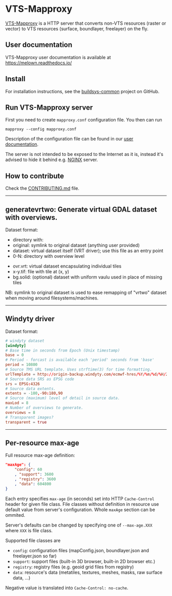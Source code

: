 # VTS-Mapproxy

[VTS-Mapproxy](https://github.com/melown/vts-mapproxy) is a HTTP server that
converts non-VTS resources (raster or vector) to VTS resources (surface,
boundlayer, freelayer) on the fly.

## User documentation

VTS-Mapproxy user documentation is available at
https://melown.readthedocs.io/

## Install

For installation instructions, see the
[buildsys-common](https://github.com/melown/buildsys-common) project on GitHub.

## Run VTS-Mapproxy server

First you need to create `mapproxy.conf` configuration file. You then can run

```
mapproxy --config mapproxy.conf
```

Description of the configuration file can be found in our [user documentation](http://melown.readthedocs.io/en/latest/server/mapproxy.html).

The server is not intended to be exposed to the Internet as it is, instead it's
advised to hide it behind e.g. [NGINX](https://www.nginx.com/) server.

## How to contribute

Check the [CONTRIBUTING.md](CONTRIBUTING.md) file.

---

## generatevrtwo: Generate virtual GDAL dataset with overviews.

Dataset format:
* directory with:
 * original: symlink to original dataset (anything user provided)
 * dataset: virtual dataset itself (VRT driver); use this file as an entry point
 * 0-N: directory with overview level
  - ovr.vrt: virtual dataset encapsulating individual tiles
  - x-y.tif: file with tile at (x, y)
  - bg.solid: (optional) dataset with uniform vaulu used in place of missing tiles

NB: symlink to original dataset is used to ease remapping of "vrtwo" dataset
when moving around filesystems/machines.

---

## Windyty driver

Dataset format:

```conf
# windyty dataset
[windyty]
# Base time in seconds from Epoch (Unix timestamp)
base = 0
# Period - forcast is available each 'period' seconds from 'base'
period = 10800
# Source TMS URL template. Uses strftime(3) for time formatting.
urlTemplate = http://origin-backup.windyty.com/ecmwf-hres/%Y/%m/%d/%H/256mt${z}/${y}/${x}/clouds2-surface.png
# Source data SRS as EPSG code
srs = EPSG:4326
# Source data extents.
extents = -180,-90:180,90
# Source (maximum) level of detail in source data.
maxLod = 8
# Number of overviews to generate.
overviews = 8
# Transparent images?
transparent = true
```

---

## Per-resource max-age

Full resource max-age definition:

```json
"maxAge": {
    "config": 60
    , "support": 3600
    , "registry": 3600
    , "data": 604800
}
```
Each entry specifies `max-age` (in seconds) set into HTTP `Cache-Control` header for given file class.
File classes without definition in resource use default value from server's configuration. Whole `maxAge`
section can be ommited.

Server's defaults can be changed by specifying one of `--max-age.XXX` where `XXX` is file class.

Supported file classes are
 * `config`: configuration files (mapConfig.json, boundlayer.json and freelayer.json so far)
 * `support`: support files (built-in 3D browser, built-in 2D browser etc.)
 * `registry`: registry files (e.g. geoid grid files from registry)
 * `data`: resource's data (metatiles, textures, meshes, masks, raw surface data, ...)

Negative value is translated into `Cache-Control: no-cache`.
